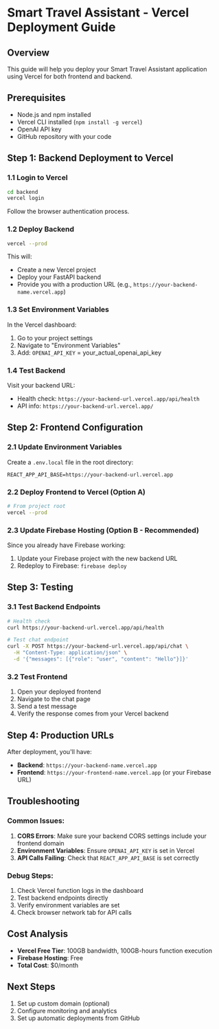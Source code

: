 # Smart Travel Assistant - Vercel Deployment Guide

## Overview
This guide will help you deploy your Smart Travel Assistant application using Vercel for both frontend and backend.

## Prerequisites
- Node.js and npm installed
- Vercel CLI installed (`npm install -g vercel`)
- OpenAI API key
- GitHub repository with your code

## Step 1: Backend Deployment to Vercel

### 1.1 Login to Vercel
```bash
cd backend
vercel login
```
Follow the browser authentication process.

### 1.2 Deploy Backend
```bash
vercel --prod
```
This will:
- Create a new Vercel project
- Deploy your FastAPI backend
- Provide you with a production URL (e.g., `https://your-backend-name.vercel.app`)

### 1.3 Set Environment Variables
In the Vercel dashboard:
1. Go to your project settings
2. Navigate to "Environment Variables"
3. Add: `OPENAI_API_KEY` = your_actual_openai_api_key

### 1.4 Test Backend
Visit your backend URL:
- Health check: `https://your-backend-url.vercel.app/api/health`
- API info: `https://your-backend-url.vercel.app/`

## Step 2: Frontend Configuration

### 2.1 Update Environment Variables
Create a `.env.local` file in the root directory:
```
REACT_APP_API_BASE=https://your-backend-url.vercel.app
```

### 2.2 Deploy Frontend to Vercel (Option A)
```bash
# From project root
vercel --prod
```

### 2.3 Update Firebase Hosting (Option B - Recommended)
Since you already have Firebase working:
1. Update your Firebase project with the new backend URL
2. Redeploy to Firebase: `firebase deploy`

## Step 3: Testing

### 3.1 Test Backend Endpoints
```bash
# Health check
curl https://your-backend-url.vercel.app/api/health

# Test chat endpoint
curl -X POST https://your-backend-url.vercel.app/api/chat \
  -H "Content-Type: application/json" \
  -d '{"messages": [{"role": "user", "content": "Hello"}]}'
```

### 3.2 Test Frontend
1. Open your deployed frontend
2. Navigate to the chat page
3. Send a test message
4. Verify the response comes from your Vercel backend

## Step 4: Production URLs

After deployment, you'll have:
- **Backend**: `https://your-backend-name.vercel.app`
- **Frontend**: `https://your-frontend-name.vercel.app` (or your Firebase URL)

## Troubleshooting

### Common Issues:
1. **CORS Errors**: Make sure your backend CORS settings include your frontend domain
2. **Environment Variables**: Ensure `OPENAI_API_KEY` is set in Vercel
3. **API Calls Failing**: Check that `REACT_APP_API_BASE` is set correctly

### Debug Steps:
1. Check Vercel function logs in the dashboard
2. Test backend endpoints directly
3. Verify environment variables are set
4. Check browser network tab for API calls

## Cost Analysis
- **Vercel Free Tier**: 100GB bandwidth, 100GB-hours function execution
- **Firebase Hosting**: Free
- **Total Cost**: $0/month

## Next Steps
1. Set up custom domain (optional)
2. Configure monitoring and analytics
3. Set up automatic deployments from GitHub
